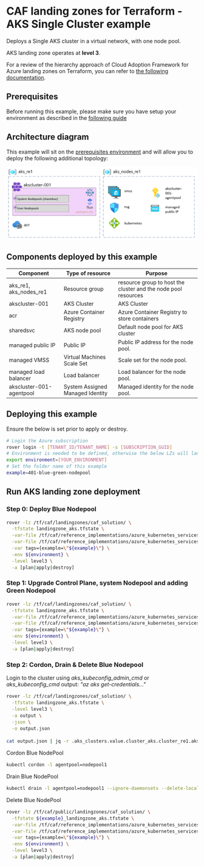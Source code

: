 # CAF landing zones for Terraform - AKS Single Cluster example

Deploys a Single AKS cluster in a virtual network, with one node pool.

AKS landing zone operates at **level 3**.

For a review of the hierarchy approach of Cloud Adoption Framework for Azure landing zones on Terraform, you can refer to [the following documentation](../../../../documentation/code_architecture/hierarchy.md).

## Prerequisites

Before running this example, please make sure you have setup your environment as described in the [following guide](../../readme.md)

## Architecture diagram

This example will sit on the [prerequisites environment](../../readme.md) and will allow you to deploy the following additional topology:

![solutions](../../_pictures/examples/101-single-cluster.PNG)

## Components deployed by this example

| Component                | Type of resource                 | Purpose                                                        |
|--------------------------|----------------------------------|----------------------------------------------------------------|
| aks_re1, aks_nodes_re1   | Resource group                   | resource group to host the cluster and the node pool resources |
| akscluster-001           | AKS Cluster                      | AKS Cluster                                                    |
| acr                      | Azure Container Registry         | Azure Container Registry to store containers                   |
| sharedsvc                | AKS node pool                    | Default node pool for AKS cluster                              |
| managed public IP        | Public IP                        | Public IP address for the node pool.                           |
| managed VMSS             | Virtual Machines Scale Set       | Scale set for the node pool.                                   |
| managed load balancer    | Load balancer                    | Load balancer for the node pool.                               |
| akscluster-001-agentpool | System Assigned Managed Identity | Managed identity for the node pool.                            |

## Deploying this example

Ensure the below is set prior to apply or destroy.

```bash
# Login the Azure subscription
rover login -t [TENANT_ID/TENANT_NAME] -s [SUBSCRIPTION_GUID]
# Environment is needed to be defined, otherwise the below LZs will land into sandpit which someone else is working on
export environment=[YOUR_ENVIRONMENT]
# Set the folder name of this example
example=401-blue-green-nodepool

```

## Run AKS landing zone deployment

### Step 0: Deploy Blue Nodepool

```bash
rover -lz /tf/caf/landingzones/caf_solution/ \
  -tfstate landingzone_aks.tfstate \
  -var-file /tf/caf/reference_implementations/azure_kubernetes_services/aks/${example}/configuration.tfvars \
  -var-file /tf/caf/reference_implementations/azure_kubernetes_services/aks/${example}/aks_step0.tfvars \
  -var tags={example=\"${example}\"} \
  -env ${environment} \
  -level level3 \
  -a [plan|apply|destroy]
```

### Step 1: Upgrade Control Plane, system Nodepool and adding Green Nodepool
```bash
rover -lz /tf/caf/landingzones/caf_solution/ \
  -tfstate landingzone_aks.tfstate \
  -var-file /tf/caf/reference_implementations/azure_kubernetes_services/aks/${example}/configuration.tfvars \
  -var-file /tf/caf/reference_implementations/azure_kubernetes_services/aks/${example}/aks_step1.tfvars \
  -var tags={example=\"${example}\"} \
  -env ${environment} \
  -level level3 \
  -a [plan|apply|destroy]

```

### Step 2: Cordon, Drain & Delete Blue Nodepool
Login to the cluster using *aks_kubeconfig_admin_cmd* or *aks_kubeconfig_cmd* output: *"az aks get-credentials..."*

```bash
rover -lz /tf/caf/landingzones/caf_solution/ \
  -tfstate landingzone_aks.tfstate \
  -level level3 \
  -a output \
  -json \
  -o output.json

cat output.json | jq -r .aks_clusters.value.cluster_aks.cluster_re1.aks_kubeconfig_admin_cmd | bash
```

Cordon Blue NodePool

```bash
kubectl cordon -l agentpool=nodepool1
```

Drain Blue NodePool
```bash
kubectl drain -l agentpool=nodepool1 --ignore-daemonsets --delete-local-data
```

Delete Blue NodePool
```bash
rover -lz /tf/caf/public/landingzones/caf_solution/ \
  -tfstate ${example}_landingzone_aks.tfstate \
  -var-file /tf/caf/reference_implementations/azure_kubernetes_services/aks/${example}/configuration.tfvars \
  -var-file /tf/caf/reference_implementations/azure_kubernetes_services/aks/${example}/aks_step2.tfvars \
  -var tags={example=\"${example}\"} \
  -env ${environment} \
  -level level3 \
  -a [plan|apply|destroy]
```
